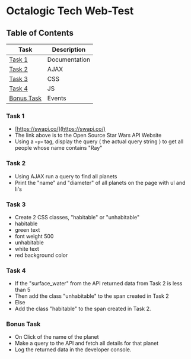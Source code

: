 # Octalogic Tech Web-Test
## Table of Contents

| Task | Description |
| ----------- | ----------- |
| [ Task 1 ](#task-1) | Documentation |
| [ Task 2 ](#task-2) | AJAX |
| [ Task 3 ](#task-3) | CSS |
| [ Task 4 ](#task-4) | JS |
| [ Bonus Task ](#bonus-task) | Events |

### Task 1
- [https://swapi.co/](https://swapi.co/)
- The link above is to the Open Source Star Wars API Website
- Using a ```<p>``` tag, display the query ( the actual query string ) to get all people whose name contains "Ray" 


### Task 2
- Using AJAX run a query to find all planets
- Print the "name" and "diameter" of all planets on the page with ul and li's

### Task 3
- Create 2 CSS classes, "habitable" or "unhabitable"
- habitable
 - green text
 - font weight 500
- unhabitable
 - white text
 - red background color

### Task 4
- If the "surface_water" from the API returned data from Task 2 is less than 5
 - Then add the class "unhabitable" to the span created in Task 2
- Else
 - Add the class "habitable" to the span created in Task 2.

### Bonus Task
- On Click of the name of the planet
 - Make a query to the API and fetch all details for that planet
 - Log the returned data in the developer console.

